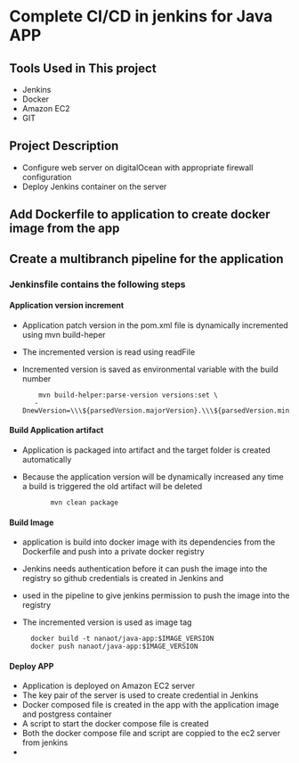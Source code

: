 # Complete CI/CD in jenkins for Java APP
## Tools Used in This project
* Jenkins
* Docker
* Amazon EC2
* GIT
## Project Description
* Configure web server on digitalOcean with appropriate firewall configuration
* Deploy Jenkins container on the server
## Add Dockerfile to application to create docker image from the app

## Create a multibranch pipeline for the application
### Jenkinsfile contains the following steps
#### Application version increment
* Application patch version in the pom.xml file is dynamically incremented using mvn build-heper
* The incremented version is read using readFile
* Incremented version is saved as environmental variable with the build number
            
          mvn build-helper:parse-version versions:set \
         -DnewVersion=\\\${parsedVersion.majorVersion}.\\\${parsedVersion.minorVersion}.\\\${parsedVersion.nextIncrementalVersion}versions:commit

#### Build Application artifact
 * Application is packaged into artifact and the target folder is created automatically 
 * Because the application version will be dynamically increased any time a build is triggered the old artifact will be deleted
   
              mvn clean package
#### Build Image
* application is build into docker image with its dependencies from the Dockerfile and push into a private docker registry
* Jenkins needs authentication before it can push the image into the registry so github credentials is created in Jenkins and
* used in the pipeline to give jenkins permission to push the image into the registry
* The incremented version is used as image tag

        docker build -t nanaot/java-app:$IMAGE_VERSION
        docker push nanaot/java-app:$IMAGE_VERSION

#### Deploy APP
* Application is deployed on Amazon EC2 server
* The key pair of the server is used to create credential in Jenkins
* Docker composed file is created in the app with the application image and postgress container
* A script to start the docker compose file is created
* Both the docker compose file and script are coppied to the ec2 server from jenkins
* 
